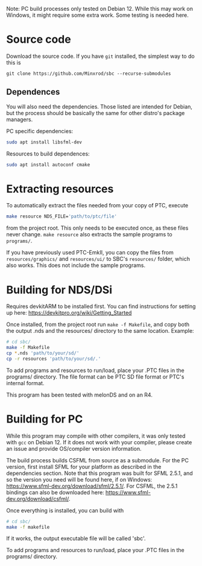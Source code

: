 Note: PC build processes only tested on Debian 12. While this may work on Windows, it might require some extra work. Some testing is needed here.

# Source code
Download the source code. If you have `git` installed, the simplest way to do this is
```
git clone https://github.com/Minxrod/sbc --recurse-submodules
```

## Dependences
You will also need the dependencies. Those listed are intended for Debian, but the process should be basically the same for other distro's package managers.

PC specific dependencies:
```sh
sudo apt install libsfml-dev
```

Resources to build dependences:
```sh
sudo apt install autoconf cmake
```

# Extracting resources

To automatically extract the files needed from your copy of PTC, execute
```sh
make resource NDS_FILE='path/to/ptc/file'
```
from the project root. This only needs to be executed once, as these files never change.
`make resource` also extracts the sample programs to `programs/`.

If you have previously used PTC-EmkII, you can copy the files from `resources/graphics/` and `resources/ui/` to SBC's `resources/` folder, which also works. This does not include the sample programs.

# Building for NDS/DSi

Requires devkitARM to be installed first. You can find instructions for setting up here: https://devkitpro.org/wiki/Getting_Started

Once installed, from the project root run `make -f Makefile`, and copy both the output .nds and the resources/ directory to the same location. Example:
```sh
# cd sbc/
make -f Makefile
cp *.nds 'path/to/your/sd/'
cp -r resources 'path/to/your/sd/.'
```

To add programs and resources to run/load, place your .PTC files in the programs/ directory. The file format can be PTC SD file format or PTC's internal format.

This program has been tested with melonDS and on an R4.

# Building for PC

While this program may compile with other compilers, it was only tested with `gcc` on Debian 12. If it does not work with your compiler, please create an issue and provide OS/compiler version information.

The build process builds CSFML from source as a submodule.
For the PC version, first install SFML for your platform as described in the dependencies section. Note that this program was built for SFML 2.5.1, and so the version you need will be found here, if on Windows: https://www.sfml-dev.org/download/sfml/2.5.1/.
For CSFML, the 2.5.1 bindings can also be downloaded here: https://www.sfml-dev.org/download/csfml/.

Once everything is installed, you can build with
```sh
# cd sbc/
make -f makefile
```
If it works, the output executable file will be called 'sbc'.

To add programs and resources to run/load, place your .PTC files in the programs/ directory.
